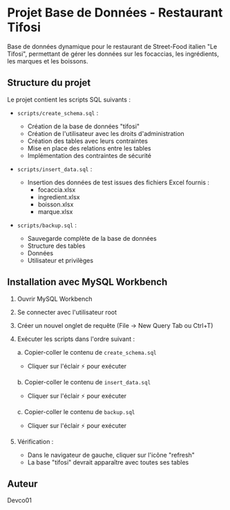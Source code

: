 # Projet Base de Données - Restaurant Tifosi

Base de données dynamique pour le restaurant de Street-Food italien "Le Tifosi", permettant de gérer les données sur les focaccias, les ingrédients, les marques et les boissons.

## Structure du projet

Le projet contient les scripts SQL suivants :

- `scripts/create_schema.sql` :
  - Création de la base de données "tifosi"
  - Création de l'utilisateur avec les droits d'administration
  - Création des tables avec leurs contraintes
  - Mise en place des relations entre les tables
  - Implémentation des contraintes de sécurité

- `scripts/insert_data.sql` :
  - Insertion des données de test issues des fichiers Excel fournis :
    - focaccia.xlsx
    - ingredient.xlsx
    - boisson.xlsx
    - marque.xlsx

- `scripts/backup.sql` :
  - Sauvegarde complète de la base de données
  - Structure des tables
  - Données
  - Utilisateur et privilèges

## Installation avec MySQL Workbench

1. Ouvrir MySQL Workbench
2. Se connecter avec l'utilisateur root
3. Créer un nouvel onglet de requête (File -> New Query Tab ou Ctrl+T)
4. Exécuter les scripts dans l'ordre suivant :

   a. Copier-coller le contenu de `create_schema.sql`
   - Cliquer sur l'éclair ⚡ pour exécuter
   
   b. Copier-coller le contenu de `insert_data.sql`
   - Cliquer sur l'éclair ⚡ pour exécuter
   
   c. Copier-coller le contenu de `backup.sql`
   - Cliquer sur l'éclair ⚡ pour exécuter

5. Vérification :
   - Dans le navigateur de gauche, cliquer sur l'icône "refresh" 
   - La base "tifosi" devrait apparaître avec toutes ses tables

## Auteur

Devco01